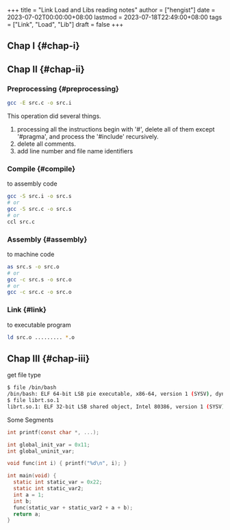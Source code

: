 +++
title = "Link Load and Libs reading notes"
author = ["hengist"]
date = 2023-07-02T00:00:00+08:00
lastmod = 2023-07-18T22:49:00+08:00
tags = ["Link", "Load", "Lib"]
draft = false
+++

## Chap I {#chap-i}


## Chap II {#chap-ii}


### Preprocessing {#preprocessing}

```bash
gcc -E src.c -o src.i
```

This operation did several things.

1.  processing all the instructions begin with '#', delete all of them except '#pragma', and process the '#include' recursively.
2.  delete all comments.
3.  add line number and file name identifiers


### Compile {#compile}

to assembly code

```bash
gcc -S src.i -o src.s
# or
gcc -S src.c -o src.s
# or
ccl src.c
```


### Assembly {#assembly}

to machine code

```bash
as src.s -o src.o
# or
gcc -c src.s -o src.o
# or
gcc -c src.c -o src.o
```


### Link {#link}

to executable program

```bash
ld src.o ......... *.o
```


## Chap III {#chap-iii}

get file type

```bash
$ file /bin/bash
/bin/bash: ELF 64-bit LSB pie executable, x86-64, version 1 (SYSV), dynamically linked, interpreter /lib64/ld-linux-x86-64.so.2, for GNU/Linux 3.2.0, stripped
$ file librt.so.1
librt.so.1: ELF 32-bit LSB shared object, Intel 80386, version 1 (SYSV), dynamically linked, for GNU/Linux 3.2.0, stripped
```

Some Segments

```C
int printf(const char *, ...);

int global_init_var = 0x11;
int global_uninit_var;

void func(int i) { printf("%d\n", i); }

int main(void) {
  static int static_var = 0x22;
  static int static_var2;
  int a = 1;
  int b;
  func(static_var + static_var2 + a + b);
  return a;
}
```
